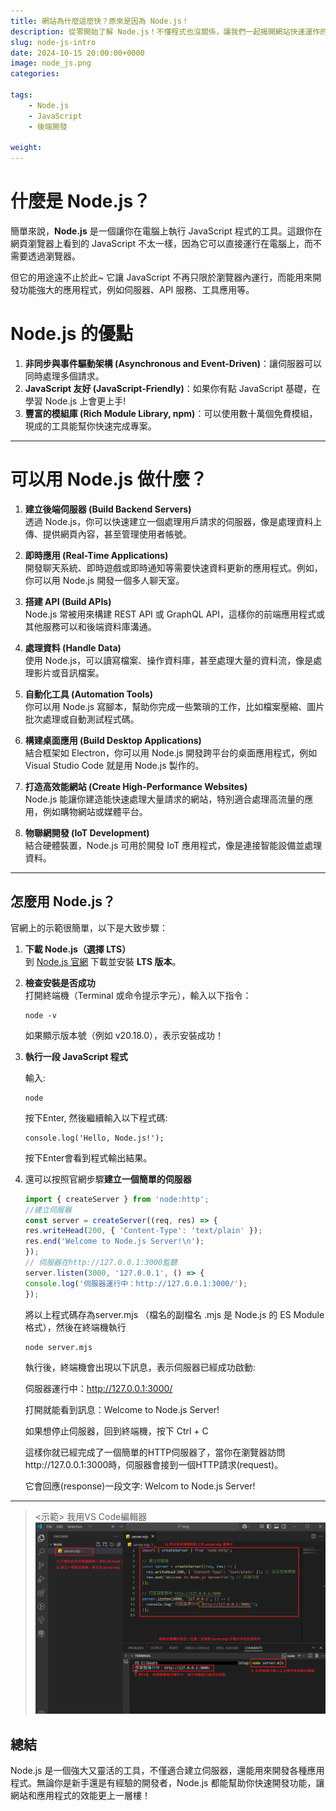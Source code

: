 ```yaml
---
title: 網站為什麼這麼快？原來是因為 Node.js！
description: 從零開始了解 Node.js！不懂程式也沒關係，讓我們一起揭開網站快速運作的秘密，學習如何用簡單的程式碼打造屬於自己的伺服器！
slug: node-js-intro
date: 2024-10-15 20:00:00+0000
image: node_js.png
categories:

tags:
    - Node.js
    - JavaScript
    - 後端開發

weight: 
---
```


# 什麼是 Node.js？

簡單來說，**Node.js** 是一個讓你在電腦上執行 JavaScript 程式的工具。這跟你在網頁瀏覽器上看到的 JavaScript 不太一樣，因為它可以直接運行在電腦上，而不需要透過瀏覽器。

但它的用途遠不止於此~ 它讓 JavaScript 不再只限於瀏覽器內運行，而能用來開發功能強大的應用程式，例如伺服器、API 服務、工具應用等。

# Node.js 的優點

1. **非同步與事件驅動架構 (Asynchronous and Event-Driven)**：讓伺服器可以同時處理多個請求。  
2. **JavaScript 友好 (JavaScript-Friendly)**：如果你有點 JavaScript 基礎，在學習 Node.js 上會更上手!
3. **豐富的模組庫 (Rich Module Library, npm)**：可以使用數十萬個免費模組，現成的工具能幫你快速完成專案。

---

# 可以用 Node.js 做什麼？ 

1. **建立後端伺服器 (Build Backend Servers)**  
   透過 Node.js，你可以快速建立一個處理用戶請求的伺服器，像是處理資料上傳、提供網頁內容，甚至管理使用者帳號。

2. **即時應用 (Real-Time Applications)**  
   開發聊天系統、即時遊戲或即時通知等需要快速資料更新的應用程式。例如，你可以用 Node.js 開發一個多人聊天室。

3. **搭建 API (Build APIs)**  
   Node.js 常被用來構建 REST API 或 GraphQL API，這樣你的前端應用程式或其他服務可以和後端資料庫溝通。

4. **處理資料 (Handle Data)**  
   使用 Node.js，可以讀寫檔案、操作資料庫，甚至處理大量的資料流，像是處理影片或音訊檔案。

5. **自動化工具 (Automation Tools)**  
   你可以用 Node.js 寫腳本，幫助你完成一些繁瑣的工作，比如檔案壓縮、圖片批次處理或自動測試程式碼。

6. **構建桌面應用 (Build Desktop Applications)**  
   結合框架如 Electron，你可以用 Node.js 開發跨平台的桌面應用程式，例如 Visual Studio Code 就是用 Node.js 製作的。

7. **打造高效能網站 (Create High-Performance Websites)**  
   Node.js 能讓你建造能快速處理大量請求的網站，特別適合處理高流量的應用，例如購物網站或媒體平台。

8. **物聯網開發 (IoT Development)**  
   結合硬體裝置，Node.js 可用於開發 IoT 應用程式，像是連接智能設備並處理資料。

---


## 怎麼用 Node.js？ 

官網上的示範很簡單，以下是大致步驟：

1. **下載 Node.js（選擇 LTS）**  
   到 [Node.js 官網](https://nodejs.org) 下載並安裝 **LTS 版本**。

2. **檢查安裝是否成功**  
   打開終端機（Terminal 或命令提示字元），輸入以下指令：
   ```
   node -v
   ```
    如果顯示版本號（例如 v20.18.0），表示安裝成功！

3. **執行一段 JavaScript 程式**

    輸入:
    ```
    node
    ```
    按下Enter, 然後繼續輸入以下程式碼:
    ```
    console.log('Hello, Node.js!');
    ```
    按下Enter會看到程式輸出結果。

4. 還可以按照官網步驟**建立一個簡單的伺服器**
    ```js
    import { createServer } from 'node:http';
    //建立伺服器
    const server = createServer((req, res) => {
    res.writeHead(200, { 'Content-Type': 'text/plain' });
    res.end('Welcome to Node.js Server!\n');
    });
    // 伺服器在http://127.0.0.1:3000監聽
    server.listen(3000, '127.0.0.1', () => {
    console.log('伺服器運行中：http://127.0.0.1:3000/');
    });
    ```
    將以上程式碼存為server.mjs （檔名的副檔名 .mjs 是 Node.js 的 ES Module 格式），然後在終端機執行
    ```
    node server.mjs
    ```
    執行後，終端機會出現以下訊息，表示伺服器已經成功啟動:

    伺服器運行中：http://127.0.0.1:3000/

    打開就能看到訊息：Welcome to Node.js Server!


    如果想停止伺服器，回到終端機，按下 Ctrl + C

    這樣你就已經完成了一個簡單的HTTP伺服器了，當你在瀏覽器訪問http://127.0.0.1:3000時，伺服器會接到一個HTTP請求(request)。

    它會回應(response)一段文字: Welcom to Node.js Server!
---

> <示範> 我用VS Code編輯器
![alt text](server-mjs.png)


## 總結

Node.js 是一個強大又靈活的工具，不僅適合建立伺服器，還能用來開發各種應用程式。無論你是新手還是有經驗的開發者，Node.js 都能幫助你快速開發功能，讓網站和應用程式的效能更上一層樓！